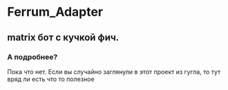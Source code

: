 # Ferrum_Adapter
## matrix бот с кучкой фич. 
### А подробнее?
Пока что нет. 
Если вы случайно заглянули в этот проект из гугла, то тут вряд ли есть что то полезное
